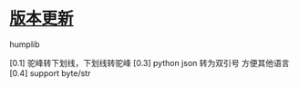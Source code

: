 # [版本更新](https://github.com/pydtools/drfcommon/blob/main/CHANGELOG.md)
humplib

[0.1] 驼峰转下划线，下划线转驼峰
[0.3] python json 转为双引号 方便其他语言
[0.4] support byte/str
